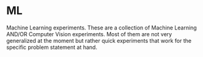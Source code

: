 # ML
Machine Learning experiments.
These are a collection of Machine Learning AND/OR Computer Vision experiments. Most of them are not very generalized at the moment but rather quick experiments that work for the specific problem statement at hand.
